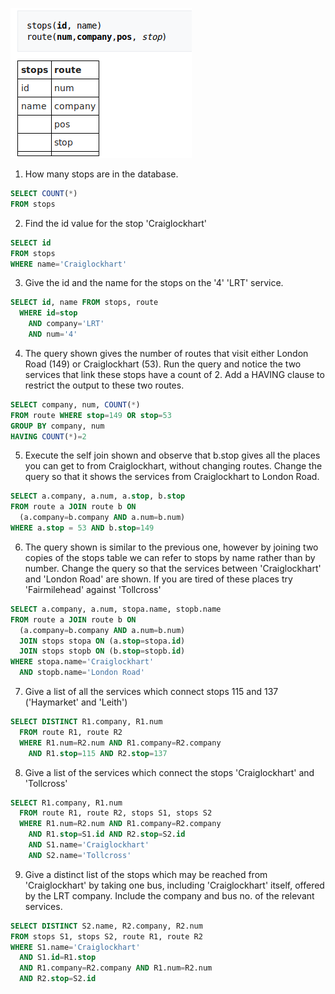 ![self_join](self_join.png)

1. How many stops are in the database.

```sql
SELECT COUNT(*)
FROM stops
```

2. Find the id value for the stop 'Craiglockhart'

```sql
SELECT id
FROM stops
WHERE name='Craiglockhart'
```

3. Give the id and the name for the stops on the '4' 'LRT' service.

```sql
SELECT id, name FROM stops, route
  WHERE id=stop
    AND company='LRT'
    AND num='4'
```

4. The query shown gives the number of routes that visit either London Road (149) or Craiglockhart (53). Run the query and notice the two services that link these stops have a count of 2. Add a HAVING clause to restrict the output to these two routes.

```sql
SELECT company, num, COUNT(*)
FROM route WHERE stop=149 OR stop=53
GROUP BY company, num
HAVING COUNT(*)=2
```

5. Execute the self join shown and observe that b.stop gives all the places you can get to from Craiglockhart, without changing routes. Change the query so that it shows the services from Craiglockhart to London Road.

```sql
SELECT a.company, a.num, a.stop, b.stop
FROM route a JOIN route b ON
  (a.company=b.company AND a.num=b.num)
WHERE a.stop = 53 AND b.stop=149
```

6. The query shown is similar to the previous one, however by joining two copies of the stops table we can refer to stops by name rather than by number. Change the query so that the services between 'Craiglockhart' and 'London Road' are shown. If you are tired of these places try 'Fairmilehead' against 'Tollcross'

```sql
SELECT a.company, a.num, stopa.name, stopb.name
FROM route a JOIN route b ON
  (a.company=b.company AND a.num=b.num)
  JOIN stops stopa ON (a.stop=stopa.id)
  JOIN stops stopb ON (b.stop=stopb.id)
WHERE stopa.name='Craiglockhart'
  AND stopb.name='London Road'
```

7. Give a list of all the services which connect stops 115 and 137 ('Haymarket' and 'Leith')

```sql
SELECT DISTINCT R1.company, R1.num
  FROM route R1, route R2
  WHERE R1.num=R2.num AND R1.company=R2.company
    AND R1.stop=115 AND R2.stop=137
```

8. Give a list of the services which connect the stops 'Craiglockhart' and 'Tollcross'

```sql
SELECT R1.company, R1.num
  FROM route R1, route R2, stops S1, stops S2
  WHERE R1.num=R2.num AND R1.company=R2.company
    AND R1.stop=S1.id AND R2.stop=S2.id
    AND S1.name='Craiglockhart'
    AND S2.name='Tollcross'
```

9. Give a distinct list of the stops which may be reached from 'Craiglockhart' by taking one bus, including 'Craiglockhart' itself, offered by the LRT company. Include the company and bus no. of the relevant services.

```sql
SELECT DISTINCT S2.name, R2.company, R2.num
FROM stops S1, stops S2, route R1, route R2
WHERE S1.name='Craiglockhart'
  AND S1.id=R1.stop
  AND R1.company=R2.company AND R1.num=R2.num
  AND R2.stop=S2.id
```
